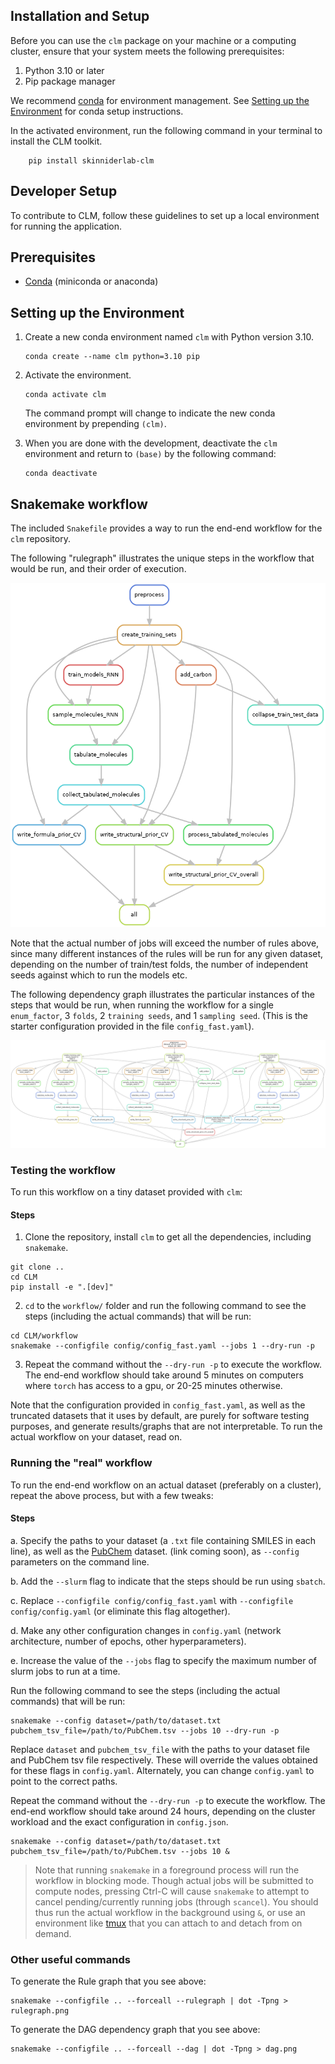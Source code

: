 ## Installation and Setup 
Before you can use the `clm` package on your machine or a computing cluster, ensure that your system meets the following
prerequisites: 

1. Python 3.10 or later 
2. Pip package manager 

We recommend [conda](https://conda.io/projects/conda/en/latest/user-guide/install/index.html) for environment management.
See [Setting up the Environment]() for conda setup instructions. 

In the activated environment, run the following command in your terminal to install the CLM toolkit. 
```
    pip install skinniderlab-clm
```
## Developer Setup

To contribute to CLM, follow these guidelines to set up a local environment for running the application.

## Prerequisites

- [Conda](https://conda.io/projects/conda/en/latest/user-guide/install/index.html) (miniconda or anaconda)

## Setting up the Environment

1. Create a new conda environment named `clm` with Python version 3.10.
   ```
   conda create --name clm python=3.10 pip
   ```
2. Activate the environment.
   ```
   conda activate clm
   ``` 
   The command prompt will change to indicate the new conda environment by prepending `(clm)`.

3. When you are done with the development, deactivate the `clm` environment and return to `(base)` by the following command:
   ```
   conda deactivate
   ```

## Snakemake workflow

The included `Snakefile` provides a way to run the end-end workflow for the
`clm` repository.

The following "rulegraph" illustrates the unique steps in the workflow that would be run,
and their order of execution.

![Rulegraph](rulegraph.png "Rulegraph")

Note that the actual number of jobs will exceed the number of rules above, since many different
instances of the rules will be run for any given dataset, depending on the number of train/test folds,
the number of independent seeds against which to run the models etc.

The following dependency graph illustrates the particular instances of the steps that would be run, when
running the workflow for a single `enum_factor`, 3 `folds`, 2 `training seeds`, and 1 `sampling seed`.
(This is the starter configuration provided in the file `config_fast.yaml`).

![DAG](dag.png "DAG")


### Testing the workflow

To run this workflow on a tiny dataset provided with `clm`:

#### Steps

1. Clone the repository, install `clm` to get all the dependencies, including `snakemake`.
```
git clone ..
cd CLM
pip install -e ".[dev]"
```

2. `cd` to the `workflow/` folder and run the following command to see the steps (including the actual commands) that will be run:

```
cd CLM/workflow
snakemake --configfile config/config_fast.yaml --jobs 1 --dry-run -p
```

3. Repeat the command without the `--dry-run -p` to execute the workflow. The end-end workflow should take around 5 minutes on computers where `torch` has access to a gpu, or 20-25 minutes otherwise.

Note that the configuration provided in `config_fast.yaml`, as well as the truncated datasets that it uses by default, are purely for software testing purposes, and generate results/graphs that are not interpretable. To run the actual workflow on your dataset, read on.

### Running the "real" workflow

To run the end-end workflow on an actual dataset (preferably on a cluster), repeat the above process, but with a few tweaks:

#### Steps

a. Specify the paths to your dataset (a `.txt` file containing SMILES in each line), as well as the [PubChem]() dataset. (link coming soon), as `--config` parameters on the command line.

b. Add the `--slurm` flag to indicate that the steps should be run using `sbatch`.

c. Replace `--configfile config/config_fast.yaml` with `--configfile config/config.yaml` (or eliminate this flag altogether).

d. Make any other configuration changes in `config.yaml` (network architecture, number of epochs, other hyperparameters).

e. Increase the value of the `--jobs` flag to specify the maximum number of slurm jobs to run at a time.

Run the following command to see the steps (including the actual commands) that will be run:

```
snakemake --config dataset=/path/to/dataset.txt pubchem_tsv_file=/path/to/PubChem.tsv --jobs 10 --dry-run -p
```

Replace `dataset` and `pubchem_tsv_file` with the paths to your dataset file and PubChem tsv file respectively. These will override the
values obtained for these flags in `config.yaml`. Alternately, you can change `config.yaml` to point to the correct paths.

Repeat the command without the `--dry-run -p` to execute the workflow. The end-end workflow should take around 24 hours, depending on the cluster workload and the exact configuration in `config.json`.

```
snakemake --config dataset=/path/to/dataset.txt pubchem_tsv_file=/path/to/PubChem.tsv --jobs 10 &
```

> Note that running `snakemake` in a foreground process will run the workflow in blocking mode. Though actual jobs will be submitted to compute nodes, pressing
Ctrl-C will cause `snakemake` to attempt to cancel pending/currently running jobs (through `scancel`). You should thus run the actual workflow in the background
using `&`, or use an environment like [tmux](https://github.com/tmux/tmux/wiki/Getting-Started) that you can attach to and detach from on demand.



### Other useful commands

To generate the Rule graph that you see above:
```
snakemake --configfile .. --forceall --rulegraph | dot -Tpng > rulegraph.png
```

To generate the DAG dependency graph that you see above:
```
snakemake --configfile .. --forceall --dag | dot -Tpng > dag.png
```
